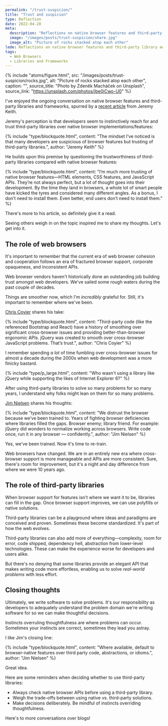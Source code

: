 ```yaml
---
permalink: "/trust-suspicion/"
title: "Trust and suspicion"
type: Reflection
date: 2022-04-28
meta:
  description: "Reflections on native browser features and third-party library adoption."
  image: "/images/posts/trust-suspicion/share.jpg"
  image_alt: "Picture of rocks stacked atop each other"
lede: Reflections on native browser features and third-party library adoption.
tags:
  - Web Browsers
  - Libraries and Frameworks
---
```


{% include "atoms/figure.html", src: "/images/posts/trust-suspicion/rocks.jpg", alt: "Picture of rocks stacked atop each other", caption: "", source_title: "Photo by Zdeněk Macháček on Unsplash", source_link: "https://unsplash.com/photos/jbe0iCwo-U0" %}

I've enjoyed the ongoing conversation on native browser features and third-party libraries and frameworks, spurred by a [recent article](https://adactio.com/journal/19021) from Jeremy Keith.

Jeremy's perception is that developers seem to instinctively reach for and trust third-party libraries over native browser implementations/features:

{% include "type/blockquote.html", content: "The mindset I’ve noticed is that many developers are suspicious of browser features but trusting of third-party libraries.", author: "Jeremy Keith" %}

He builds upon this premise by questioning the trustworthiness of third-party libraries compared with native browser features:

{% include "type/blockquote.html", content: "I’m much more trusting of native browser features—HTML elements, CSS features, and JavaScript APIs. They’re not always perfect, but a lot of thought goes into their development. By the time they land in browsers, a whole lot of smart people have kicked the tyres and considered many different angles. As a bonus, I don’t need to install them. Even better, end users don’t need to install them." %}

There's more to his article, so definitely give it a read.

Seeing others weigh in on the topic inspired me to share my thoughts. Let's get into it.

## The role of web browsers

It's important to remember that the current era of web browser cohesion and cooperation follows an era of fractured browser support, corporate opaqueness, and inconsistent APIs.

Web browser vendors haven't historically done an outstanding job building trust amongst web developers. We've sailed some rough waters during the past couple of decades.

Things are smoother now, which I'm _incredibly_ grateful for. Still, it's important to remember where we've been.

[Chris Coyier](https://chriscoyier.net/2022/04/27/trust/) shares his take:

{% include "type/blockquote.html", content: "Third-party code (like the referenced Bootstrap and React) have a history of smoothing over significant cross-browser issues and providing better-than-browser ergonomic APIs. jQuery was created to smooth over cross-browser JavaScript problems. That’s trust.", author: "Chris Coyier" %}

I remember spending _a lot_ of time fumbling over cross-browser issues for almost a decade during the 2000s when web development was a more finicky bastard.

{% include "type/p_large.html", content: "Who wasn't using a library like jQuery while supporting the likes of Internet Explorer 6?" %}

After using third-party libraries to solve so many problems for so many years, I understand why folks might lean on them for so many problems.

[Jim Nielsen](https://blog.jim-nielsen.com/2022/trusting-browsers/) shares his thoughts:

{% include "type/blockquote.html", content: "We distrust the browser because we’ve been trained to. Years of fighting browser deficiencies where libraries filled the gaps. Browser enemy; library friend. For example: jQuery did wonders to normalize working across browsers. Write code once, run it in any browser — confidently.", author: "Jim Nielsen" %}

Yes, we've been trained. Now it's time to re-train.

Web browsers have changed. We are in an entirely new era where cross-browser support is more manageable and APIs are more consistent. Sure, there's room for improvement, but it's a night and day difference from where we were 10 years ago.

## The role of third-party libraries

When browser support for features isn't where we want it to be, libraries can fill in the gap. Once browser support improves, we can use polyfills or native solutions.

Third-party libraries can be a playground where ideas and paradigms are conceived and proven. Sometimes these become standardized. It's part of how the web evolves.

Third-party libraries can also add more of everything—complexity, room for error, code shipped, dependency hell, abstraction from lower-level technologies. These can make the experience worse for developers and users alike.

But there's no denying that some libraries provide an elegant API that makes writing code more effortless, enabling us to solve _real-world problems_ with less effort.

## Closing thoughts

Ultimately, we write software to solve problems. It's our responsibility as developers to adequately understand the problem domain we're writing software for so we can make thoughtful decisions.

Instincts overruling thoughtfulness are where problems can occur. Sometimes your instincts are correct, sometimes they lead you astray.

I like Jim's closing line:

{% include "type/blockquote.html", content: "Where available, default to browser-native features over third party code, abstractions, or idioms.", author: "Jim Nielsen" %}

Great idea.

Here are some reminders when deciding whether to use third-party libraries:

- Always check native browser APIs before using a third-party library.
- Weigh the trade-offs between using native vs. third-party solutions.
- Make decisions deliberately. Be mindful of instincts overriding thoughtfulness.

Here's to more conversations over blogs!
